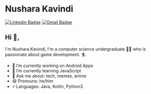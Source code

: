 # Nushara Kavindi 
 [![Linkedin Badge](https://img.shields.io/badge/-kunalraghav-blue?style=flat-square&logo=Linkedin&logoColor=white&link=https://www.linkedin.com/in/kunalraghav/)](https://www.linkedin.com/in/kunalraghav/) 
[![Gmail Badge](https://img.shields.io/badge/-nushkavi123@gmail.com-c14438?style=flat-square&logo=Gmail&logoColor=white&link=mailto:nushkavi123@gmail.com)](mailto:nushkavi123@gmail.com)
## Hi 👋, 
I'm Nushara Kavindi, I'm a computer science undergraduate 👨‍💻 who is passionate about game development.
🏄. 

- 🔭 I’m currently working on Android Apps
- 🌱 I’m currently learning JavaScript
- 💬 Ask me about: tech, memes, anime
- 😄 Pronouns: he/him
-  ⚡ Languages: Java, Kotlin, Python3






